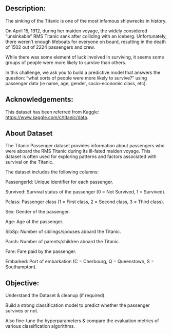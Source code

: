## Description:

The sinking of the Titanic is one of the most infamous shipwrecks in history.

On April 15, 1912, during her maiden voyage, the widely considered “unsinkable” RMS Titanic sank after colliding with an iceberg. Unfortunately, there weren’t enough lifeboats for everyone on board, resulting in the death of 1502 out of 2224 passengers and crew.

While there was some element of luck involved in surviving, it seems some groups of people were more likely to survive than others.

In this challenge, we ask you to build a predictive model that answers the question: “what sorts of people were more likely to survive?” using passenger data (ie name, age, gender, socio-economic class, etc).

## Acknowledgements:

This dataset has been referred from Kaggle: https://www.kaggle.com/c/titanic/data.

## About Dataset

The Titanic Passenger dataset provides information about passengers who were aboard the RMS Titanic during its ill-fated maiden voyage. This dataset is often used for exploring patterns and factors associated with survival on the Titanic.

The dataset includes the following columns:

PassengerId: Unique identifier for each passenger.

Survived: Survival status of the passenger (0 = Not Survived, 1 = Survived).

Pclass: Passenger class (1 = First class, 2 = Second class, 3 = Third class).

Sex: Gender of the passenger.

Age: Age of the passenger.

SibSp: Number of siblings/spouses aboard the Titanic.

Parch: Number of parents/children aboard the Titanic.

Fare: Fare paid by the passenger.

Embarked: Port of embarkation (C = Cherbourg, Q = Queenstown, S = Southampton).

## Objective:

Understand the Dataset & cleanup (if required).

Build a strong classification model to predict whether the passenger survives or not.

Also fine-tune the hyperparameters & compare the evaluation metrics of various classification algorithms.
